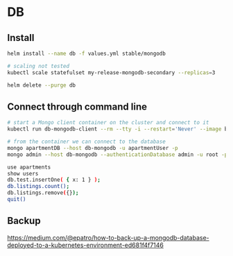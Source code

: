 # DB


## Install

```bash
helm install --name db -f values.yml stable/mongodb

# scaling not tested
kubectl scale statefulset my-release-mongodb-secondary --replicas=3

helm delete --purge db
```

## Connect through command line

```bash
# start a Mongo client container on the cluster and connect to it
kubectl run db-mongodb-client --rm --tty -i --restart='Never' --image bitnami/mongodb --command /bin/bash

# from the container we can connect to the database
mongo apartmentDB --host db-mongodb -u apartmentUser -p
mongo admin --host db-mongodb --authenticationDatabase admin -u root -p

use apartments
show users
db.test.insertOne( { x: 1 } );
db.listings.count();
db.listings.remove({});
quit()
```

## Backup

https://medium.com/@epatro/how-to-back-up-a-mongodb-database-deployed-to-a-kubernetes-environment-ed681f4f7146
